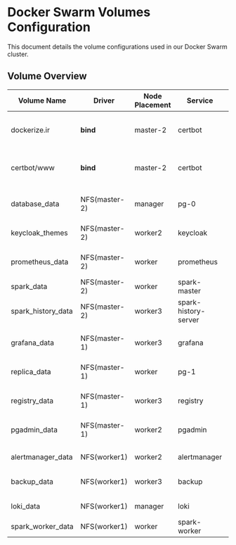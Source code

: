 # Docker Swarm Volumes Configuration

This document details the volume configurations used in our Docker Swarm cluster.

## Volume Overview

| Volume Name | Driver | Node Placement | Service | Purpose | Status |
|------------|--------|----------------|----------|----------|--------|
| dockerize.ir | **bind** | master-2 | certbot | SSL certificates and verification | TODO |
| certbot/www | **bind** | master-2 | certbot | SSL certificates and verification | TODO |
|||||||
| database_data | NFS(master-2) | manager | pg-0 | PostgreSQL primary data directory | Active |
| keycloak_themes | NFS(master-2) | worker2 | keycloak | Custom Keycloak themes | Active |
| prometheus_data | NFS(master-2) | worker | prometheus | Prometheus TSDB storage | Active |
| spark_data | NFS(master-2) | worker | spark-master | Spark master data | Active |
| spark_history_data | NFS(master-2) | worker3 | spark-history-server | Spark job history logs | TODO |
|||||||
| grafana_data | NFS(master-1) | worker3 | grafana | Grafana dashboards and data | Active |
| replica_data | NFS(master-1) | worker | pg-1 | PostgreSQL replica data directory | Active |
| registry_data | NFS(master-1) | worker3 | registry | Docker Registry storage | Active |
| pgadmin_data | NFS(master-1) | worker2 | pgadmin | PgAdmin configuration and data | Active |
|||||||
| alertmanager_data | NFS(worker1) | worker2 | alertmanager | Alertmanager data | Active |
| backup_data | NFS(worker1) | worker3 | backup | Database backups storage | TODO |
| loki_data | NFS(worker1) | manager | loki | Loki logs storage | Active |
| spark_worker_data | NFS(worker1) | worker | spark-worker | Spark worker data | Active |
